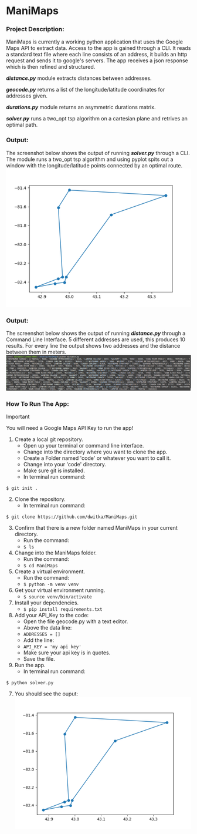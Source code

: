 # ManiMaps

### Project Description:
ManiMaps is currently a working python application that uses the Google Maps API to extract data. Access to the app is gained 
through a CLI. It reads a standard text file where each line consists of an address, it builds an http request and sends it to 
google's servers. The app receives a json response which is then refined and structured.

***distance.py*** module extracts distances between addresses.

***geocode.py*** returns a list of the longitude/latitude coordinates for addresses given.

***durations.py*** module returns an asymmetric durations matrix.

***solver.py*** runs a two_opt tsp algorithm on a cartesian plane and retrives an optimal path.

### Output:
The screenshot below shows the output of running ***solver.py*** through a CLI.
The module runs a two_opt tsp algorithm and using pyplot spits out a window with
the longitude/latitude points connected by an optimal route.
![Screenshot of the output using a CLI](Figure_1.png)

### Output:
The screenshot below shows the output of running ***distance.py*** through a Command Line Interface.
5 different addresses are used, this produces 10 results. For every line the output shows two addresses 
and the distance between them in meters.
![Screenshot of the output using a CLI](output.png)

### How To Run The App:
> [!IMPORTANT]
> You will need a Google Maps API Key to run the app!
1. Create a local git repository.
    - Open up your terminal or command line interface.
    - Change into the directory where you want to clone the app.
    - Create a Folder named 'code' or whatever you want to call it.
    - Change into your 'code' directory.
    - Make sure git is installed.
    - In terminal run command:
```
$ git init .
```
2. Clone the repository.
    - In terminal run command:
```
$ git clone https://github.com/dwitka/ManiMaps.git
```
3. Confirm that there is a new folder named ManiMaps in your current directory.
    - Run the command:
    - ```$ ls```
4. Change into the ManiMaps folder.
    - Run the command:
    - ```$ cd ManiMaps```
5. Create a virtual environment.
    - Run the command:
    - ```$ python -m venv venv```
6. Get your virtual environment running.
    - ```$ source venv/bin/activate```
7. Install your dependencies.
    - ```$ pip install requirements.txt```
7. Add your API_Key to the code:
    - Open the file geocode.py with a text editor.
    - Above the data line:
    - ```ADDRESSES = []```
    - Add the line:
    - ```API_KEY = 'my api key'```
    - Make sure your api key is in quotes.
    - Save the file.
6. Run the app.
    - In terminal run command:
```
$ python solver.py
```
7. You should see the ouput:
![Screenshot of the output using a CLI](Figure_1.png)
